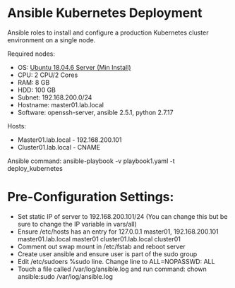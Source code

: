 # Ansible Kubernetes Deployment
Ansible roles to install and configure a production Kubernetes cluster environment on a single node.

Required nodes:
* OS: [Ubuntu 18.04.6 Server (Min Install)](https://releases.ubuntu.com/18.04/)
* CPU: 2 CPU/2 Cores
* RAM: 8 GB
* HDD: 100 GB
* Subnet: 192.168.200.0/24
* Hostname: master01.lab.local
* Software: openssh-server, ansible 2.5.1, python 2.7.17 

Hosts:
* Master01.lab.local - 192.168.200.101
* Cluster01.lab.local - CNAME

Ansible command: ansible-playbook -v playbook1.yaml -t deploy_kubernetes

# Pre-Configuration Settings:
* Set static IP of server to 192.168.200.101/24 (You can change this but be sure to change the IP variable in vars/all)
* Ensure /etc/hosts has an entry for 127.0.0.1 master01, 192.168.200.101 master01.lab.local master01 cluster01.lab.local cluster01
* Comment out swap mount in /etc/fstab and reboot server
* Create user ansible and ensure user is part of the sudo group
* Edit /etc/sudoers %sudo line.  Change line to ALL=NOPASSWD: ALL
* Touch a file called /var/log/ansible.log and run command: chown ansible:sudo /var/log/ansible.log
